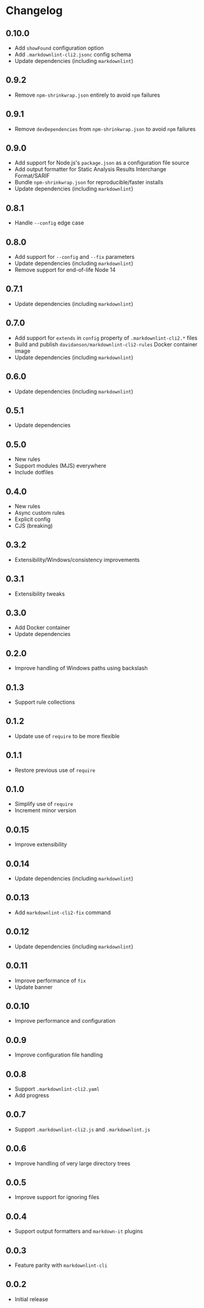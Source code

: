 # Changelog

## 0.10.0

- Add `showFound` configuration option
- Add `.markdownlint-cli2.jsonc` config schema
- Update dependencies (including `markdownlint`)

## 0.9.2

- Remove `npm-shrinkwrap.json` entirely to avoid `npm` failures

## 0.9.1

- Remove `devDependencies` from `npm-shrinkwrap.json` to avoid `npm` failures

## 0.9.0

- Add support for Node.js's `package.json` as a configuration file source
- Add output formatter for Static Analysis Results Interchange Format/SARIF
- Bundle `npm-shrinkwrap.json` for reproducible/faster installs
- Update dependencies (including `markdownlint`)

## 0.8.1

- Handle `--config` edge case

## 0.8.0

- Add support for `--config` and `--fix` parameters
- Update dependencies (including `markdownlint`)
- Remove support for end-of-life Node 14

## 0.7.1

- Update dependencies (including `markdownlint`)

## 0.7.0

- Add support for `extends` in `config` property of `.markdownlint-cli2.*` files
- Build and publish `davidanson/markdownlint-cli2-rules` Docker container image
- Update dependencies (including `markdownlint`)

## 0.6.0

- Update dependencies (including `markdownlint`)

## 0.5.1

- Update dependencies

## 0.5.0

- New rules
- Support modules (MJS) everywhere
- Include dotfiles

## 0.4.0

- New rules
- Async custom rules
- Explicit config
- CJS (breaking)

## 0.3.2

- Extensibility/Windows/consistency improvements

## 0.3.1

- Extensibility tweaks

## 0.3.0

- Add Docker container
- Update dependencies

## 0.2.0

- Improve handling of Windows paths using backslash

## 0.1.3

- Support rule collections

## 0.1.2

- Update use of `require` to be more flexible

## 0.1.1

- Restore previous use of `require`

## 0.1.0

- Simplify use of `require`
- Increment minor version

## 0.0.15

- Improve extensibility

## 0.0.14

- Update dependencies (including `markdownlint`)

## 0.0.13

- Add `markdownlint-cli2-fix` command

## 0.0.12

- Update dependencies (including `markdownlint`)

## 0.0.11

- Improve performance of `fix`
- Update banner

## 0.0.10

- Improve performance and configuration

## 0.0.9

- Improve configuration file handling

## 0.0.8

- Support `.markdownlint-cli2.yaml`
- Add progress

## 0.0.7

- Support `.markdownlint-cli2.js` and `.markdownlint.js`

## 0.0.6

- Improve handling of very large directory trees

## 0.0.5

- Improve support for ignoring files

## 0.0.4

- Support output formatters and `markdown-it` plugins

## 0.0.3

- Feature parity with `markdownlint-cli`

## 0.0.2

- Initial release
